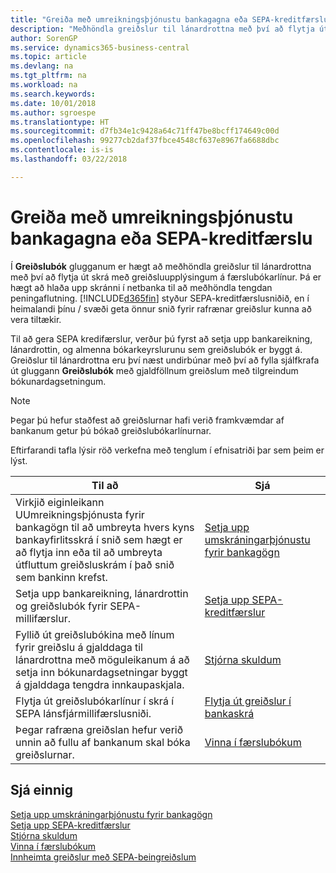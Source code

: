 ```yaml
---
title: "Greiða með umreikningsþjónustu bankagagna eða SEPA-kreditfærslu | Microsoft Docs"
description: "Meðhöndla greiðslur til lánardrottna með því að flytja út skrá með greiðsluupplýsingum á færslubókarlínur."
author: SorenGP
ms.service: dynamics365-business-central
ms.topic: article
ms.devlang: na
ms.tgt_pltfrm: na
ms.workload: na
ms.search.keywords: 
ms.date: 10/01/2018
ms.author: sgroespe
ms.translationtype: HT
ms.sourcegitcommit: d7fb34e1c9428a64c71ff47be8bcff174649c00d
ms.openlocfilehash: 99277cb2daf37fbce4548cf637e8967fa6688dbc
ms.contentlocale: is-is
ms.lasthandoff: 03/22/2018

---
```

# <a name="making-payments-with-bank-data-conversion-service-or-sepa-credit-transfer"></a>Greiða með umreikningsþjónustu bankagagna eða SEPA-kreditfærslu
Í **Greiðslubók** glugganum er hægt að meðhöndla greiðslur til lánardrottna með því að flytja út skrá með greiðsluupplýsingum á færslubókarlínur. Þá er hægt að hlaða upp skránni í netbanka til að meðhöndla tengdan peningaflutning. [!INCLUDE[d365fin](includes/d365fin_md.md)] styður SEPA-kreditfærslusniðið, en í heimalandi þínu / svæði geta önnur snið fyrir rafrænar greiðslur kunna að vera tiltækir.   

 Til að gera SEPA kredifærslur, verður þú fyrst að setja upp bankareikning, lánardrottin, og almenna bókarkeyrslurunu sem greiðslubók er byggt á. Greiðslur til lánardrottna eru því næst undirbúnar með því að fylla sjálfkrafa út gluggann **Greiðslubók** með gjaldföllnum greiðslum með tilgreindum bókunardagsetningum.  

> [!NOTE]  
>  Þegar þú hefur staðfest að greiðslurnar hafi verið framkvæmdar af bankanum getur þú bókað greiðslubókarlínurnar.  

 Eftirfarandi tafla lýsir röð verkefna með tenglum í efnisatriði þar sem þeim er lýst.   

|**Til að**|**Sjá**|  
|------------|-------------|  
|Virkjið eiginleikann UUmreikningsþjónusta fyrir bankagögn til að umbreyta hvers kyns bankayfirlitsskrá í snið sem hægt er að flytja inn eða til að umbreyta útfluttum greiðsluskrám í það snið sem bankinn krefst.|[Setja upp umskráningarþjónustu fyrir bankagögn](bank-how-setup-bank-statement-service.md)|  
|Setja upp bankareikning, lánardrottin og greiðslubók fyrir SEPA-millifærslur.|[Setja upp SEPA-kreditfærslur](finance-how-to-set-up-sepa-credit-transfer.md)|  
|Fyllið út greiðslubókina með línum fyrir greiðslu á gjalddaga til lánardrottna með möguleikanum á að setja inn bókunardagsetningar byggt á gjalddaga tengdra innkaupaskjala.|[Stjórna skuldum](payables-manage-payables.md)|  
|Flytja út greiðslubókarlínur í skrá í SEPA lánsfjármillifærslusniði.|[Flytja út greiðslur í bankaskrá](payables-how-export-payments-bank-file.md)|  
|Þegar rafræna greiðslan hefur verið unnin að fullu af bankanum skal bóka greiðslurnar.|[Vinna í færslubókum](ui-work-general-journals.md)|  

## <a name="see-also"></a>Sjá einnig  
[Setja upp umskráningarþjónustu fyrir bankagögn](bank-how-setup-bank-statement-service.md)  
[Setja upp SEPA-kreditfærslur](finance-how-to-set-up-sepa-credit-transfer.md)  
[Stjórna skuldum](payables-manage-payables.md)   
[Vinna í færslubókum](ui-work-general-journals.md)  
[Innheimta greiðslur með SEPA-beingreiðslum](finance-collect-payments-with-sepa-direct-debit.md)   

